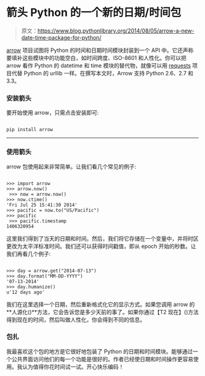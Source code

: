 # 箭头 Python 的一个新的日期/时间包

> 原文：<https://www.blog.pythonlibrary.org/2014/08/05/arrow-a-new-date-time-package-for-python/>

[arrow](https://github.com/crsmithdev/arrow) 项目试图将 Python 的时间和日期时间模块封装到一个 API 中。它还声称要填补这些模块中的功能空白，如时间跨度、ISO-8601 和人性化。你可以把 arrow 看作 Python 的 datetime 和 time 模块的替代物，就像可以用 [requests](http://docs.python-requests.org/en/latest/) 项目代替 Python 的 urllib 一样。在撰写本文时，Arrow 支持 Python 2.6、2.7 和 3.3。

### 安装箭头

要开始使用 arrow，只需点击安装即可:

```

pip install arrow

```

* * *

### 使用箭头

arrow 包使用起来非常简单。让我们看几个常见的例子:

```

>>> import arrow
>>> arrow.now()
 >>> now = arrow.now()
>>> now.ctime()
'Fri Jul 25 15:41:30 2014'
>>> pacific = now.to("US/Pacific")
>>> pacific
 >>> pacific.timestamp
1406320954 
```

这里我们得到了当天的日期和时间。然后，我们将它存储在一个变量中，并将时区更改为太平洋标准时间。我们还可以获得时间戳值，即从 epoch 开始的秒数。让我们再看几个例子:

```

>>> day = arrow.get("2014-07-13")
>>> day.format("MM-DD-YYYY")
'07-13-2014'
>>> day.humanize()
u'12 days ago'

```

我们在这里选择一个日期，然后重新格式化它的显示方式。如果您调用 arrow 的**人源化()**方法，它会告诉您是多少天前的事了。如果你通过【T2 现在】()方法得到现在的时间，然后叫做人性化，你会得到不同的信息。

### 包扎

我最喜欢这个包的地方是它很好地包装了 Python 的日期和时间模块。能够通过一个公共界面访问他们的每一个功能是很好的。作者已经使日期和时间操作更容易使用。我认为值得你花时间试一试。开心快乐编码！